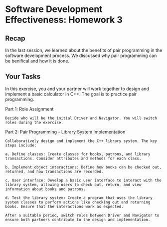 # Software Development Effectiveness: Homework 3

## Recap

In the last session, we learned about the benefits of pair programming in the software development process. 
We discussed why pair programming can be benifical and how it is done. 

## Your Tasks

In this exercise, you and your partner will work together to design and implement a basic calculator in C++. 
The goal is to practice pair programming.

Part 1: Role Assignment 

    Decide who will be the initial Driver and Navigator. You will switch roles during the exercise.

Part 2: Pair Programming - Library System Implementation

    Collaboratively design and implement the C++ library system. The key steps include:

    a. Define classes: Create classes for books, patrons, and library transactions. Consider attributes and methods for each class.

    b. Implement object interactions: Define how books can be checked out, returned, and how transactions are recorded.

    c. User interface: Develop a basic user interface to interact with the library system, allowing users to check out, return, and view information about books and patrons.

    d. Test the library system: Create a program that uses the library system classes to perform actions like checking out and returning books. Ensure that the interactions work as expected.

    After a suitable period, switch roles between Driver and Navigator to ensure both partners contribute to the design and implementation.



